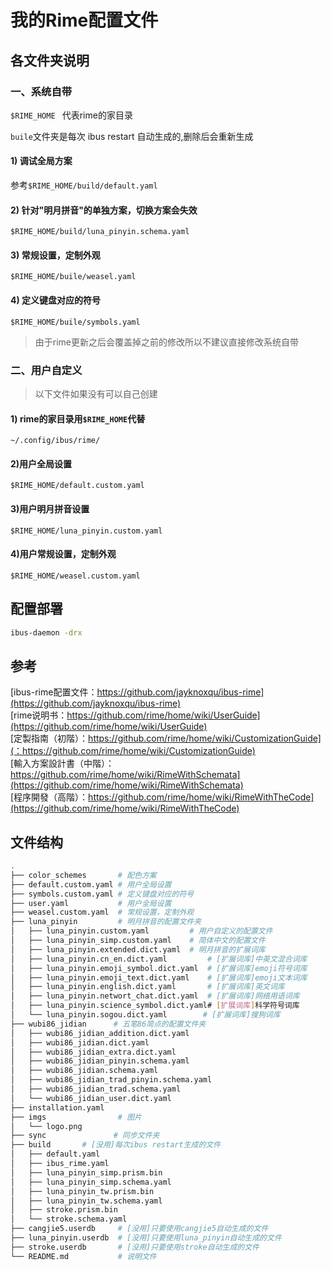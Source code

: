 # 我的Rime配置文件

## 各文件夹说明
### 一、系统自带
```$RIME_HOME ``` 代表rime的家目录

```buile```文件夹是每次 ibus restart 自动生成的,删除后会重新生成

#### 1) 调试全局方案
参考```$RIME_HOME/build/default.yaml```

#### 2) 针对"明月拼音"的单独方案，切换方案会失效
```$RIME_HOME/build/luna_pinyin.schema.yaml```

#### 3) 常规设置，定制外观
```$RIME_HOME/buile/weasel.yaml```

#### 4) 定义键盘对应的符号
```$RIME_HOME/buile/symbols.yaml```

> 由于rime更新之后会覆盖掉之前的修改所以不建议直接修改系统自带

### 二、用户自定义
> 以下文件如果没有可以自己创建
#### 1) rime的家目录用```$RIME_HOME```代替
```~/.config/ibus/rime/```

#### 2)用户全局设置
```$RIME_HOME/default.custom.yaml```

#### 3)用户明月拼音设置
```$RIME_HOME/luna_pinyin.custom.yaml```

#### 4)用户常规设置，定制外观
```$RIME_HOME/weasel.custom.yaml```




## 配置部署
```bash
ibus-daemon -drx
```

## 参考
[ibus-rime配置文件：https://github.com/jayknoxqu/ibus-rime](https://github.com/jayknoxqu/ibus-rime)<br>
[rime说明书：https://github.com/rime/home/wiki/UserGuide](https://github.com/rime/home/wiki/UserGuide)<br>
[定製指南（初階）：https://github.com/rime/home/wiki/CustomizationGuide](：https://github.com/rime/home/wiki/CustomizationGuide)<br>
[輸入方案設計書（中階）：https://github.com/rime/home/wiki/RimeWithSchemata](https://github.com/rime/home/wiki/RimeWithSchemata)<br>
[程序開發（高階）：https://github.com/rime/home/wiki/RimeWithTheCode](https://github.com/rime/home/wiki/RimeWithTheCode)<br>

## 文件结构
```bash
.
├── color_schemes       # 配色方案
├── default.custom.yaml # 用户全局设置
├── symbols.custom.yaml # 定义键盘对应的符号
├── user.yaml           # 用户全局设置
├── weasel.custom.yaml  # 常规设置，定制外观
├── luna_pinyin         # 明月拼音的配置文件夹
│   ├── luna_pinyin.custom.yaml         # 用户自定义的配置文件
│   ├── luna_pinyin_simp.custom.yaml    # 简体中文的配置文件
│   ├── luna_pinyin.extended.dict.yaml  # 明月拼音的扩展词库
│   ├── luna_pinyin.cn_en.dict.yaml         # [扩展词库]中英文混合词库
│   ├── luna_pinyin.emoji_symbol.dict.yaml  # [扩展词库]emoji符号词库
│   ├── luna_pinyin.emoji_text.dict.yaml    # [扩展词库]emoji文本词库
│   ├── luna_pinyin.english.dict.yaml       # [扩展词库]英文词库
│   ├── luna_pinyin.networt_chat.dict.yaml  # [扩展词库]网络用语词库
│   ├── luna_pinyin.science_symbol.dict.yaml# [扩展词库]科学符号词库
│   └── luna_pinyin.sogou.dict.yaml        # [扩展词库]搜狗词库
├── wubi86_jidian      # 五笔86简点的配置文件夹
│   ├── wubi86_jidian_addition.dict.yaml
│   ├── wubi86_jidian.dict.yaml
│   ├── wubi86_jidian_extra.dict.yaml
│   ├── wubi86_jidian_pinyin.schema.yaml
│   ├── wubi86_jidian.schema.yaml
│   ├── wubi86_jidian_trad_pinyin.schema.yaml
│   ├── wubi86_jidian_trad.schema.yaml
│   └── wubi86_jidian_user.dict.yaml
├── installation.yaml
├── imgs                # 图片
│   └── logo.png
├── sync               # 同步文件夹
├── build       # [没用]每次ibus restart生成的文件
│   ├── default.yaml
│   ├── ibus_rime.yaml
│   ├── luna_pinyin_simp.prism.bin
│   ├── luna_pinyin_simp.schema.yaml
│   ├── luna_pinyin_tw.prism.bin
│   ├── luna_pinyin_tw.schema.yaml
│   ├── stroke.prism.bin
│   └── stroke.schema.yaml
├── cangjie5.userdb     # [没用]只要使用cangjie5自动生成的文件
├── luna_pinyin.userdb  # [没用]只要使用luna_pinyin自动生成的文件
├── stroke.userdb       # [没用]只要使用stroke自动生成的文件
└── README.md           # 说明文件
```

